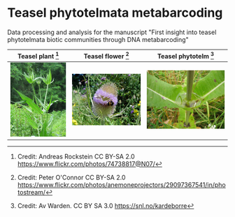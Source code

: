 # Teasel phytotelmata metabarcoding
Data processing and analysis for the manuscript "First insight into teasel phytotelmata biotic communities through DNA metabarcoding"

| Teasel plant  [^1] | Teasel flower [^2] | Teasel phytotelm [^3] |
| ------------- | ---------------------------------------------------- | -------------------------------------------------------------------------------------------------------- |
|![Teasel plant](images/Image_dipsacus_3.jpg)|![Teasel flower](images/Image_dipsacus_1.jpg)|![Teasel phytotelm](images/Image_dipsacus_2.jpg)|










[^1]: Credit: Andreas Rockstein CC BY-SA 2.0 https://www.flickr.com/photos/74738817@N07/  
[^2]: Credit: Peter O'Connor CC BY-SA 2.0 https://www.flickr.com/photos/anemoneprojectors/29097367541/in/photostream/  
[^3]: Credit: Av Warden. CC BY SA 3.0 https://snl.no/kardeborre  